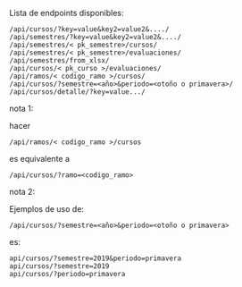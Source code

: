 Lista de endpoints disponibles:

~~~
/api/cursos/?key=value&key2=value2&..../
/api/semestres/?key=value&key2=value2&..../
/api/semestres/< pk_semestre>/cursos/
/api/semestres/< pk_semestre>/evaluaciones/
/api/semestres/from_xlsx/
/api/cursos/< pk_curso >/evaluaciones/
/api/ramos/< codigo_ramo >/cursos/
/api/cursos/?semestre=<año>&periodo=<otoño o primavera>/
/api/cursos/detalle/?key=value.../
~~~

nota 1:

hacer
~~~
/api/ramos/< codigo_ramo >/cursos
~~~
es equivalente a
~~~
/api/cursos/?ramo=<codigo_ramo>
~~~

nota 2:

Ejemplos de uso de:
~~~
/api/cursos/?semestre=<año>&periodo=<otoño o primavera>
~~~
es:
~~~
api/cursos/?semestre=2019&periodo=primavera
api/cursos/?semestre=2019
api/cursos/?periodo=primavera
~~~
